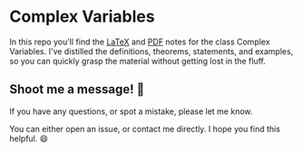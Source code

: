 # Complex Variables

In this repo you'll find the [LaTeX](math463_notes.tex) and [PDF](math463_notes.pdf) notes for the class Complex Variables. I've distilled the definitions, theorems, statements, and examples, so you can quickly grasp the material without getting lost in the fluff.

## Shoot me a message! :speech_balloon:

If you have any questions, or spot a mistake, please let me know.

You can either open an issue, or contact me directly. I hope you find this helpful. :smile:
